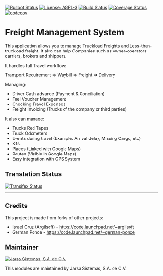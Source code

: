 [![Runbot Status](http://runbot.jarsa.com.mx/runbot/badge/flat/2/10.0.svg)](http://runbot.jarsa.com.mx/runbot/repo/git-github-com-jarsa-transport-management-system-2)
[![License: AGPL-3](https://img.shields.io/badge/licence-AGPL--3-blue.svg)](http://www.gnu.org/licenses/agpl-3.0-standalone.html)
[![Build Status](https://travis-ci.org/Jarsa/transport-management-system.svg?branch=10.0)](https://travis-ci.org/Jarsa/transport-management-system)
[![Coverage Status](https://coveralls.io/repos/github/Jarsa/transport-management-system/badge.svg?branch=10.0&refresh=1)](https://coveralls.io/github/Jarsa/transport-management-system?branch=10.0)
[![codecov](https://codecov.io/gh/Jarsa/transport-management-system/branch/10.0/graph/badge.svg)](https://codecov.io/gh/Jarsa/transport-management-system)

Freight Management System
==========================

This application allows you to manage Truckload Freights and Less-than-truckload freight. It also can help Companies such as owner-operators, carriers, brokers and shippers.

It handles full Travel workflow:

Transport Requirement => Waybill => Freight => Delivery

Managing:
- Driver Cash advance (Payment & Conciliation)
- Fuel Voucher Management
- Checking Travel Expenses
- Freight Invoicing (Trucks of the company or third parties)

It also can manage:
- Trucks Red Tapes
- Truck Odometers
- Events during travel (Example: Arrival delay, Missing Cargo, etc)
- Kits
- Places (Linked with Google Maps)
- Routes (Visible in Google Maps)
- Easy integration with GPS System

Translation Status
------------------
[![Transifex Status](https://www.transifex.com/projects/p/Jarsa-transport-management-system-10-0/chart/image_png)](https://www.transifex.com/projects/p/Jarsa-transport-management-system-9-0)

----

Credits
-------

This project is made from forks of other projects:
- Israel Cruz (Argilsoft) - https://code.launchpad.net/~argilsoft
- German Ponce - https://code.launchpad.net/~german-ponce

Maintainer
----------

[![Jarsa Sistemas, S.A. de C.V.](http://www.jarsa.com.mx/logo.png)](http://www.jarsa.com.mx)

This modules are maintained by Jarsa Sistemas, S.A. de C.V.
